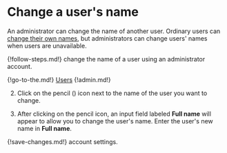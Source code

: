 # Change a user's name
An administrator can change the name of another user. Ordinary users can
[change their own names](/help/change-your-name), but administrators can change
users' names when users are unavailable.

{!follow-steps.md!}  change the name of a user using an administrator account.

{!go-to-the.md!} [Users](/#administration/user-list-admin)
{!admin.md!}

2. Click on the pencil (<i class="icon-vector-pencil"></i>) icon next to
the name of the user you want to change.

3. After clicking on the pencil icon, an input field labeled **Full name** will
appear to allow you to change the user's name. Enter the user's new name in
**Full name**.

{!save-changes.md!} account settings.
